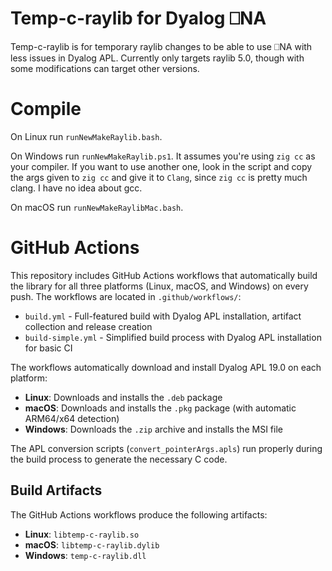# Temp-c-raylib for Dyalog ⎕NA
Temp-c-raylib is for temporary raylib changes to be able to use ⎕NA with less issues in Dyalog APL. Currently only targets raylib 5.0, though with some modifications can target other versions.

# Compile
On Linux run `runNewMakeRaylib.bash`.

On Windows run `runNewMakeRaylib.ps1`. It assumes you're using `zig cc` as your compiler. If you want to use another one, look in the script and copy the args given to `zig cc` and give it to `Clang`, since `zig cc` is pretty much clang. I have no idea about gcc.

On macOS run `runNewMakeRaylibMac.bash`.

# GitHub Actions
This repository includes GitHub Actions workflows that automatically build the library for all three platforms (Linux, macOS, and Windows) on every push. The workflows are located in `.github/workflows/`:

- `build.yml` - Full-featured build with Dyalog APL installation, artifact collection and release creation
- `build-simple.yml` - Simplified build process with Dyalog APL installation for basic CI

The workflows automatically download and install Dyalog APL 19.0 on each platform:
- **Linux**: Downloads and installs the `.deb` package
- **macOS**: Downloads and installs the `.pkg` package (with automatic ARM64/x64 detection)
- **Windows**: Downloads the `.zip` archive and installs the MSI file

The APL conversion scripts (`convert_pointerArgs.apls`) run properly during the build process to generate the necessary C code.

## Build Artifacts
The GitHub Actions workflows produce the following artifacts:
- **Linux**: `libtemp-c-raylib.so`
- **macOS**: `libtemp-c-raylib.dylib`  
- **Windows**: `temp-c-raylib.dll`
